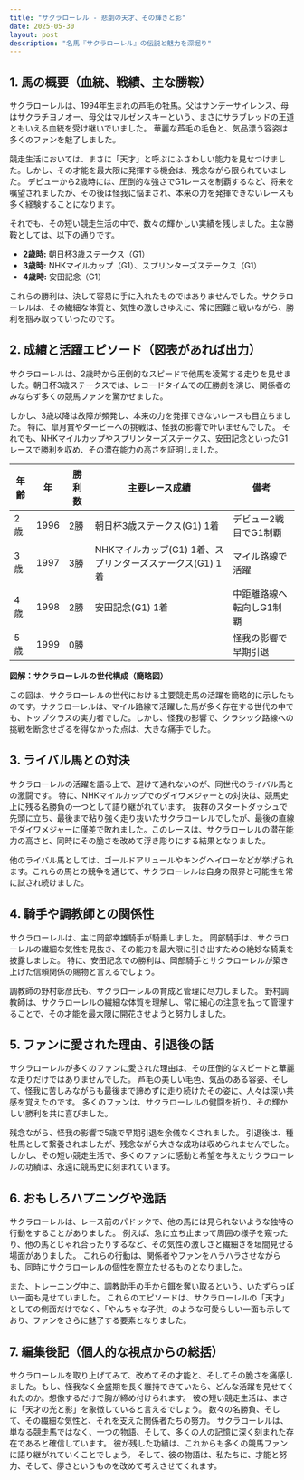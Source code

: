 ```yaml
---
title: "サクラローレル - 悲劇の天才、その輝きと影"
date: 2025-05-30
layout: post
description: "名馬『サクラローレル』の伝説と魅力を深堀り"
---
```


## 1. 馬の概要（血統、戦績、主な勝鞍）

サクラローレルは、1994年生まれの芦毛の牡馬。父はサンデーサイレンス、母はサクラチヨノオー、母父はマルゼンスキーという、まさにサラブレッドの王道ともいえる血統を受け継いでいました。  華麗な芦毛の毛色と、気品漂う容姿は多くのファンを魅了しました。

競走生活においては、まさに「天才」と呼ぶにふさわしい能力を見せつけました。しかし、その才能を最大限に発揮する機会は、残念ながら限られていました。  デビューから2歳時には、圧倒的な強さでG1レースを制覇するなど、将来を嘱望されましたが、その後は怪我に悩まされ、本来の力を発揮できないレースも多く経験することになります。

それでも、その短い競走生活の中で、数々の輝かしい実績を残しました。主な勝鞍としては、以下の通りです。

* **2歳時:** 朝日杯3歳ステークス（G1）
* **3歳時:**  NHKマイルカップ（G1）、スプリンターズステークス（G1）
* **4歳時:** 安田記念（G1）


これらの勝利は、決して容易に手に入れたものではありませんでした。サクラローレルは、その繊細な体質と、気性の激しさゆえに、常に困難と戦いながら、勝利を掴み取っていったのです。


## 2. 成績と活躍エピソード（図表があれば出力）

サクラローレルは、2歳時から圧倒的なスピードで他馬を凌駕する走りを見せました。朝日杯3歳ステークスでは、レコードタイムでの圧勝劇を演じ、関係者のみならず多くの競馬ファンを驚かせました。

しかし、3歳以降は故障が頻発し、本来の力を発揮できないレースも目立ちました。  特に、皐月賞やダービーへの挑戦は、怪我の影響で叶いませんでした。  それでも、NHKマイルカップやスプリンターズステークス、安田記念といったG1レースで勝利を収め、その潜在能力の高さを証明しました。

| 年齢 | 年 | 勝利数 | 主要レース成績 | 備考 |
|---|---|---|---|---|
| 2歳 | 1996 | 2勝 | 朝日杯3歳ステークス(G1) 1着 | デビュー2戦目でG1制覇 |
| 3歳 | 1997 | 3勝 | NHKマイルカップ(G1) 1着、スプリンターズステークス(G1) 1着 | マイル路線で活躍 |
| 4歳 | 1998 | 2勝 | 安田記念(G1) 1着 | 中距離路線へ転向しG1制覇 |
| 5歳 | 1999 | 0勝 |  | 怪我の影響で早期引退 |


**図解：サクラローレルの世代構成（簡略図）**

この図は、サクラローレルの世代における主要競走馬の活躍を簡略的に示したものです。サクラローレルは、マイル路線で活躍した馬が多く存在する世代の中でも、トップクラスの実力者でした。しかし、怪我の影響で、クラシック路線への挑戦を断念せざるを得なかった点は、大きな痛手でした。


## 3. ライバル馬との対決

サクラローレルの活躍を語る上で、避けて通れないのが、同世代のライバル馬との激闘です。  特に、NHKマイルカップでのダイワメジャーとの対決は、競馬史上に残る名勝負の一つとして語り継がれています。  抜群のスタートダッシュで先頭に立ち、最後まで粘り強く走り抜いたサクラローレルでしたが、最後の直線でダイワメジャーに僅差で敗れました。このレースは、サクラローレルの潜在能力の高さと、同時にその脆さを改めて浮き彫りにする結果となりました。


他のライバル馬としては、ゴールドアリュールやキングヘイローなどが挙げられます。これらの馬との競争を通じて、サクラローレルは自身の限界と可能性を常に試され続けました。


## 4. 騎手や調教師との関係性

サクラローレルは、主に岡部幸雄騎手が騎乗しました。  岡部騎手は、サクラローレルの繊細な気性を見抜き、その能力を最大限に引き出すための絶妙な騎乗を披露しました。  特に、安田記念での勝利は、岡部騎手とサクラローレルが築き上げた信頼関係の賜物と言えるでしょう。

調教師の野村彰彦氏も、サクラローレルの育成と管理に尽力しました。  野村調教師は、サクラローレルの繊細な体質を理解し、常に細心の注意を払って管理することで、その才能を最大限に開花させようと努力しました。


## 5. ファンに愛された理由、引退後の話

サクラローレルが多くのファンに愛された理由は、その圧倒的なスピードと華麗な走りだけではありませんでした。  芦毛の美しい毛色、気品のある容姿、そして、怪我に苦しみながらも最後まで諦めずに走り続けたその姿に、人々は深い共感を覚えたのです。  多くのファンは、サクラローレルの健闘を祈り、その輝かしい勝利を共に喜びました。

残念ながら、怪我の影響で5歳で早期引退を余儀なくされました。  引退後は、種牡馬として繋養されましたが、残念ながら大きな成功は収められませんでした。 しかし、その短い競走生活で、多くのファンに感動と希望を与えたサクラローレルの功績は、永遠に競馬史に刻まれています。


## 6. おもしろハプニングや逸話

サクラローレルは、レース前のパドックで、他の馬には見られないような独特の行動をすることがありました。  例えば、急に立ち止まって周囲の様子を窺ったり、他の馬とじゃれ合ったりするなど、その気性の激しさと繊細さを垣間見せる場面がありました。  これらの行動は、関係者やファンをハラハラさせながらも、同時にサクラローレルの個性を際立たせるものとなりました。


また、トレーニング中に、調教助手の手から餌を奪い取るという、いたずらっぽい一面も見せていました。  これらのエピソードは、サクラローレルの「天才」としての側面だけでなく、「やんちゃな子供」のような可愛らしい一面も示しており、ファンをさらに魅了する要素となりました。


## 7. 編集後記（個人的な視点からの総括）

サクラローレルを取り上げてみて、改めてその才能と、そしてその脆さを痛感しました。もし、怪我なく全盛期を長く維持できていたら、どんな活躍を見せてくれたのか。想像するだけで胸が締め付けられます。  彼の短い競走生活は、まさに「天才の光と影」を象徴していると言えるでしょう。  数々の名勝負、そして、その繊細な気性と、それを支えた関係者たちの努力。  サクラローレルは、単なる競走馬ではなく、一つの物語、そして、多くの人の記憶に深く刻まれた存在であると確信しています。  彼が残した功績は、これからも多くの競馬ファンに語り継がれていくことでしょう。  そして、彼の物語は、私たちに、才能と努力、そして、儚さというものを改めて考えさせてくれます。
